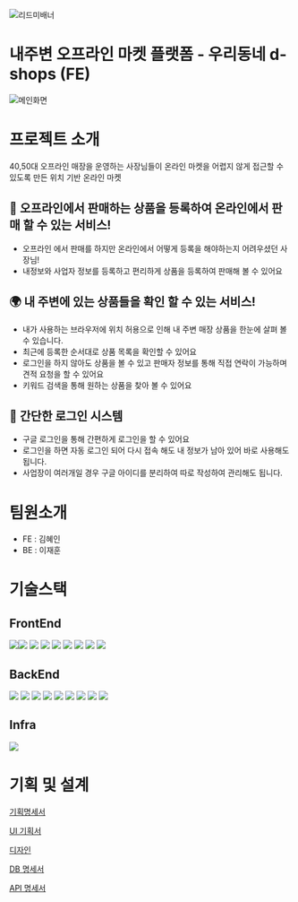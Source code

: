 ![리드미배너](https://user-images.githubusercontent.com/108445626/230336695-3418c90c-6860-4fa8-bdee-b85df6078a31.png)

# 내주변 오프라인 마켓 플랫폼 - 우리동네 d-shops (FE)


![메인화면](https://user-images.githubusercontent.com/108445626/230342897-73eb5bd7-1410-4110-ba23-819d4861169a.png)



# 프로젝트 소개
 40,50대 오프라인 매장을 운영하는 사장님들이 온라인 마켓을 어렵지 않게 접근할 수 있도록 만든
 위치 기반 온라인 마켓
 
 
 
 
## 🛒 오프라인에서 판매하는 상품을 등록하여 온라인에서 판매 할 수 있는 서비스!
  - 오프라인 에서 판매를 하지만 온라인에서 어떻게 등록을 해야하는지 어려우셨던 사장님!
  - 내정보와 사업자 정보를 등록하고 편리하게 상품을 등록하여 판매해 볼 수 있어요
  
  

## 🌍 내 주변에 있는 상품들을 확인 할 수 있는 서비스!
  - 내가 사용하는 브라우저에 위치 허용으로 인해 내 주변 매장 상품을 한눈에 살펴 볼 수 있습니다.
  - 최근에 등록한 순서대로 상품 목록을 확인할 수 있어요
  - 로그인을 하지 않아도 상품을 볼 수 있고 판매자 정보를 통해 직접 연락이 가능하며 견적 요청을 할 수 있어요
  - 키워드 검색을 통해 원하는 상품을 찾아 볼 수 있어요
  
  
## 👩 간단한 로그인 시스템
  - 구글 로그인을 통해 간편하게 로그인을 할 수 있어요
  - 로그인을 하면 자동 로그인 되어 다시 접속 해도 내 정보가 남아 있어 바로 사용해도 됩니다.
  - 사업장이 여러개일 경우 구글 아이디를 분리하여 따로 작성하여 관리해도 됩니다.
  
  
 
 # 팀원소개
 - FE : 김혜인
 - BE : 이재훈
 
 
 # 기술스택
 
## FrontEnd

<img src="https://img.shields.io/badge/React-61DAFB?style=flat&logo=React&logoColor=white"/><img src="https://img.shields.io/badge/ReactRouter-CA4245?style=flat&logo=google&logoColor=white"/>
<img src="https://img.shields.io/badge/Redux-764ABC?style=flat&logo=redux&logoColor=white"/>
<img src="https://img.shields.io/badge/React-toolkit-999999?style=flat&logo=React&logoColor=white"/>
<img src="https://img.shields.io/badge/AntDesign-0170FE?style=flat&logo=antdesign&logoColor=white"/>
<img src="https://img.shields.io/badge/css3-1572B6?style=flat&logo=css3&logoColor=white"/>
<img src="https://img.shields.io/badge/react-Bootstrap-7952B3?style=flat&logo=bootstrap&logoColor=white"/>
<img src="https://img.shields.io/badge/firebase-FFCA28?style=flat&logo=firebase&logoColor=white"/>
<img src="https://img.shields.io/badge/oathu-4285F4?style=flat&logo=google&logoColor=white"/>


 ## BackEnd
  <img src="https://img.shields.io/badge/Spring-6DB33F?style=flat&logo=spring&logoColor=white"/> <img src="https://img.shields.io/badge/SpringBoot-6DB33F?style=flat&logo=springboot&logoColor=white"/>
  <img src="https://img.shields.io/badge/springsecurity-6DB33F?style=flat&logo=springsecurity&logoColor=white"/>
  <img src="https://img.shields.io/badge/Data JPA-03EF62?style=flat&logo=&logoColor=white"/>
  <img src="https://img.shields.io/badge/QueryDSL-0078D7?style=flat&logo=&logoColor=white"/>
  <img src="https://img.shields.io/badge/PostgreSQL-4169E1?style=flat&logo=&logoColor=white"/>
   <img src="https://img.shields.io/badge/java-1E8CBE?style=flat&logo=React&logoColor=white"/> 
   <img src="https://img.shields.io/badge/firebase-FFCA28?style=flat&logo=firebase&logoColor=white"/>
   <img src="https://img.shields.io/badge/firebase-FFCA28?style=flat&logo=firebase&logoColor=white"/>
   
   
 ## Infra
 <img src="https://img.shields.io/badge/Qoddi-4574E0?style=flat&logo=React&logoColor=white"/>
 
# 기획 및 설계
[기획명세서](https://www.notion.so/013082e8cc1646e698f6e2917eb5a447)


[UI 기획서](https://www.notion.so/UI-a942be390a4f4a768b52260d06440544)


[디자인](https://www.figma.com/file/1OtbCMgJrVJTZ8RtlUIjUB/D-SHOPS?node-id=0-1&t=Qaodx3fQBeYimYm2-0)


[DB 명세서](https://www.notion.so/DB-86d79b8fde7a4094ab2bfd4b1992e3e0)


[API 명세서](https://www.notion.so/API-f9958de399124737857e1e41db9dc085)


  

